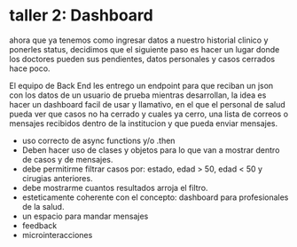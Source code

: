 # taller 2: Dashboard
ahora que ya tenemos como ingresar datos a nuestro historial clinico y ponerles status, decidimos que el siguiente paso es hacer un lugar donde los doctores pueden sus pendientes, datos personales y casos cerrados hace poco.

El equipo de Back End les entrego un endpoint para que reciban un json con los datos de un usuario de prueba mientras desarrollan, la idea es hacer un dashboard facil de usar y llamativo, en el que el personal de salud pueda ver que casos no ha cerrado y cuales ya cerro, una lista de correos o mensajes recibidos dentro de la institucion y que pueda enviar mensajes.

- uso correcto de async functions y/o .then
- Deben hacer uso de clases y objetos para lo que van a mostrar dentro de casos y de mensajes.
- debe permitirme filtrar casos por: estado, edad > 50, edad < 50 y cirugias anteriores.
- debe mostrarme cuantos resultados arroja el filtro.
- esteticamente coherente con el concepto: dashboard para profesionales de la salud.
- un espacio para mandar mensajes
- feedback
- microinteracciones
